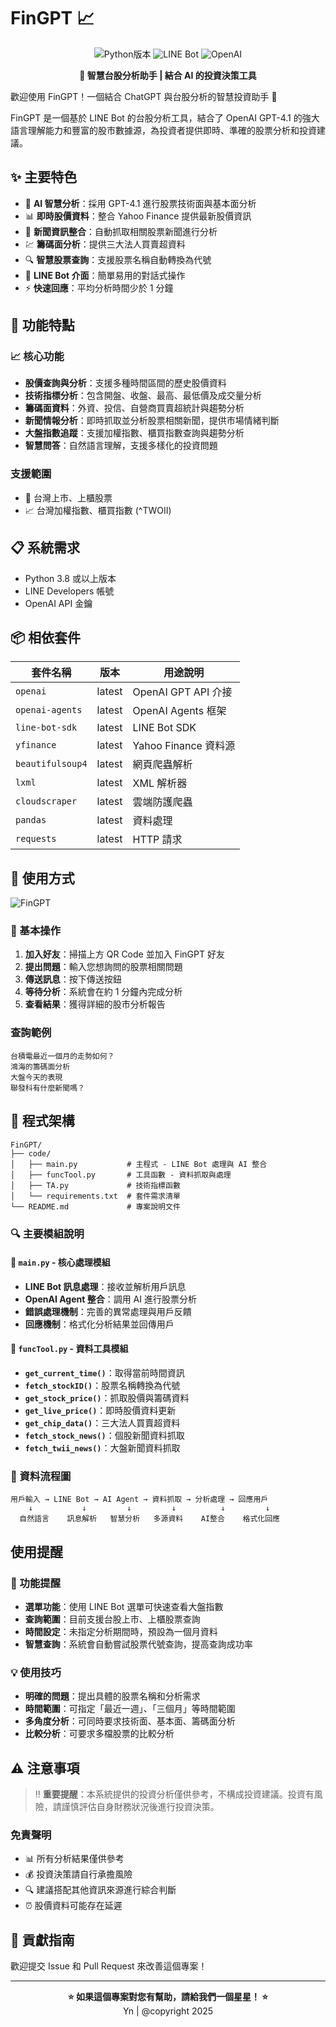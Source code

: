 # FinGPT 📈

<p align="center">
  <img src="https://img.shields.io/badge/Python-3.10+-blue.svg" alt="Python版本">
  <img src="https://img.shields.io/badge/LineBot-SDK-brightgreen.svg" alt="LINE Bot">
  <img src="https://img.shields.io/badge/OpenAI-GPT--4.1-orange.svg" alt="OpenAI">
</p>

<p align="center">
  <strong>🚀 智慧台股分析助手 | 結合 AI 的投資決策工具</strong>
</p>

歡迎使用 FinGPT！一個結合 ChatGPT 與台股分析的智慧投資助手 🤖

FinGPT 是一個基於 LINE Bot 的台股分析工具，結合了 OpenAI GPT-4.1 的強大語言理解能力和豐富的股市數據源，為投資者提供即時、準確的股票分析和投資建議。

## ✨ 主要特色

- 🤖 **AI 智慧分析**：採用 GPT-4.1 進行股票技術面與基本面分析
- 📊 **即時股價資料**：整合 Yahoo Finance 提供最新股價資訊
- 📰 **新聞資訊整合**：自動抓取相關股票新聞進行分析
- 💹 **籌碼面分析**：提供三大法人買賣超資料
- 🔍 **智慧股票查詢**：支援股票名稱自動轉換為代號
- 📱 **LINE Bot 介面**：簡單易用的對話式操作
- ⚡ **快速回應**：平均分析時間少於 1 分鐘

## 🚀 功能特點

### 📈 核心功能
- **股價查詢與分析**：支援多種時間區間的歷史股價資料
- **技術指標分析**：包含開盤、收盤、最高、最低價及成交量分析
- **籌碼面資料**：外資、投信、自營商買賣超統計與趨勢分析
- **新聞情報分析**：即時抓取並分析股票相關新聞，提供市場情緒判斷
- **大盤指數追蹤**：支援加權指數、櫃買指數查詢與趨勢分析
- **智慧問答**：自然語言理解，支援多樣化的投資問題

### 支援範圍
- 🏢 台灣上市、上櫃股票  
- 📈 台灣加權指數、櫃買指數 (^TWOII)

## 📋 系統需求

- Python 3.8 或以上版本
- LINE Developers 帳號
- OpenAI API 金鑰

## 📦 相依套件

| 套件名稱 | 版本 | 用途說明 |
|---------|------|----------|
| `openai` | latest | OpenAI GPT API 介接 |
| `openai-agents` | latest | OpenAI Agents 框架 |
| `line-bot-sdk` | latest | LINE Bot SDK |
| `yfinance` | latest | Yahoo Finance 資料源 |
| `beautifulsoup4` | latest | 網頁爬蟲解析 |
| `lxml` | latest | XML 解析器 |
| `cloudscraper` | latest | 雲端防護爬蟲 |
| `pandas` | latest | 資料處理 |
| `requests` | latest | HTTP 請求 |

## 💬 使用方式

![FinGPT](https://github.com/user-attachments/assets/16ca59b9-68ba-4f75-9bc6-1936351accbc)

### 📱 基本操作
1. **加入好友**：掃描上方 QR Code 並加入 FinGPT 好友
2. **提出問題**：輸入您想詢問的股票相關問題
3. **傳送訊息**：按下傳送按鈕
4. **等待分析**：系統會在約 1 分鐘內完成分析
5. **查看結果**：獲得詳細的股市分析報告

### 查詢範例
```
台積電最近一個月的走勢如何？
鴻海的籌碼面分析
大盤今天的表現
聯發科有什麼新聞嗎？
```

## 🔧 程式架構

```
FinGPT/
├── code/
│   ├── main.py           # 主程式 - LINE Bot 處理與 AI 整合
│   ├── funcTool.py       # 工具函數 - 資料抓取與處理
│   ├── TA.py             # 技術指標函數
│   └── requirements.txt  # 套件需求清單
└── README.md             # 專案說明文件
```

### 🔍 主要模組說明

#### 📄 `main.py` - 核心處理模組
- **LINE Bot 訊息處理**：接收並解析用戶訊息
- **OpenAI Agent 整合**：調用 AI 進行股票分析
- **錯誤處理機制**：完善的異常處理與用戶反饋
- **回應機制**：格式化分析結果並回傳用戶

#### 🔧 `funcTool.py` - 資料工具模組
- **`get_current_time()`**：取得當前時間資訊
- **`fetch_stockID()`**：股票名稱轉換為代號
- **`get_stock_price()`**：抓取股價與籌碼資料
- **`get_live_price()`**：即時股價資料更新
- **`get_chip_data()`**：三大法人買賣超資料
- **`fetch_stock_news()`**：個股新聞資料抓取
- **`fetch_twii_news()`**：大盤新聞資料抓取

### 🔄 資料流程圖
```
用戶輸入 → LINE Bot → AI Agent → 資料抓取 → 分析處理 → 回應用戶
    ↓           ↓         ↓         ↓          ↓         ↓
  自然語言    訊息解析   智慧分析   多源資料    AI整合    格式化回應
```

## 使用提醒

### 🔔 功能提醒
- **選單功能**：使用 LINE Bot 選單可快速查看大盤指數
- **查詢範圍**：目前支援台股上市、上櫃股票查詢
- **時間設定**：未指定分析期間時，預設為一個月資料
- **智慧查詢**：系統會自動嘗試股票代號查詢，提高查詢成功率

### 💡 使用技巧
- **明確的問題**：提出具體的股票名稱和分析需求
- **時間範圍**：可指定「最近一週」、「三個月」等時間範圍
- **多角度分析**：可同時要求技術面、基本面、籌碼面分析
- **比較分析**：可要求多檔股票的比較分析

## ⚠️ 注意事項

> ‼️ **重要提醒**：本系統提供的投資分析僅供參考，不構成投資建議。投資有風險，請謹慎評估自身財務狀況後進行投資決策。

### 免責聲明
- 📊 所有分析結果僅供參考
- 💰 投資決策請自行承擔風險
- 🔍 建議搭配其他資訊來源進行綜合判斷
- ⏰ 股價資料可能存在延遲

## 🤝 貢獻指南

歡迎提交 Issue 和 Pull Request 來改善這個專案！

---

<p align="center">
  <b>⭐ 如果這個專案對您有幫助，請給我們一個星星！ ⭐</b><br>
  Yn | @copyright 2025
</p>
